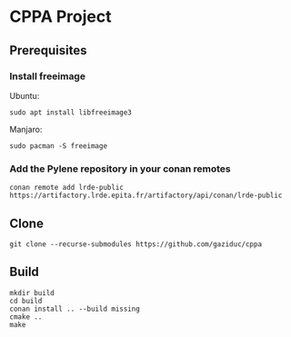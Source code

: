 # CPPA Project

## Prerequisites

### Install freeimage

Ubuntu:
```
sudo apt install libfreeimage3
```

Manjaro:

```
sudo pacman -S freeimage
```

### Add the Pylene repository in your conan remotes

```
conan remote add lrde-public https://artifactory.lrde.epita.fr/artifactory/api/conan/lrde-public
```

## Clone

```
git clone --recurse-submodules https://github.com/gaziduc/cppa
```

## Build

```
mkdir build
cd build
conan install .. --build missing
cmake ..
make
```
